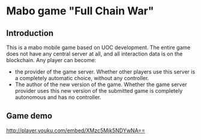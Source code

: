 # Mabo game "Full Chain War"
## Introduction  
  This is a mabo mobile game based on UOC development. The entire game does not have any central server at all, and all interaction data is on the blockchain. Any player can become:
  *  the provider of the game server. Whether other players use this server is a completely automatic choice, without any controller. 
  *  The author of the new version of the game. Whether the game server provider uses this new version of the submitted game is completely autonomous and has no controller.
## Game demo
<http://player.youku.com/embed/XMzc5Mjk5NDYwNA==>
